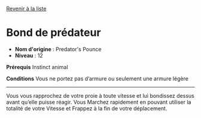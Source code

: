 [Revenir à la liste](list.md)

# Bond de prédateur

 * **Nom d'origine** : Predator's Pounce
 * **Niveau** : 12


<p><strong>Prérequis</strong> Instinct animal</p>
<p><strong>Conditions</strong> Vous ne portez pas d’armure ou seulement une armure légère</p>
<hr>
<p>Vous vous rapprochez de votre proie à toute vitesse et lui bondissez dessus avant qu’elle puisse réagir. Vous Marchez rapidement en pouvant utiliser la totalité de votre Vitesse et Frappez à la fin de votre déplacement.</p>